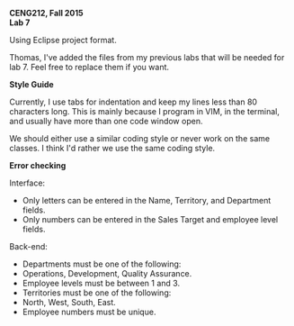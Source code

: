 **CENG212, Fall 2015**  
**Lab 7**

Using Eclipse project format.

Thomas, I've added the files from my previous labs that will be needed for lab
7. Feel free to replace them if you want.


**Style Guide**

Currently, I use tabs for indentation and keep my lines less than 80 characters
long. This is mainly because I program in VIM, in the terminal, and usually have
more than one code window open.

We should either use a similar coding style or never work on the same classes.
I think I'd rather we use the same coding style.


**Error checking**

Interface:

* Only letters can be entered in the Name, Territory, and Department fields.
* Only numbers can be entered in the Sales Target and employee level fields.

Back-end:

* Departments must be one of the following:
 * Operations, Development, Quality Assurance.
* Employee levels must be between 1 and 3.
* Territories must be one of the following:
 * North, West, South, East.
* Employee numbers must be unique.
